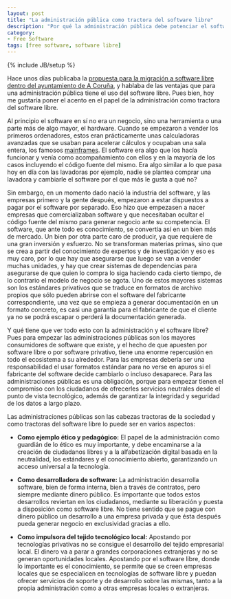 ```yaml
---
layout: post
title: "La administración pública como tractora del software libre"
description: "Por qué la administración pública debe potenciar el software libre"
category: 
- Free Software
tags: [free software, software libre]
---
```

{% include JB/setup %}

Hace unos días publicaba la [propuesta para la migración a software libre dentro del ayuntamiento de A Coruña](http://psanxiao.com/Propuesta-migracion_software-libre-ayuntamiento-corunha), y hablaba de las ventajas que para una administración pública tiene el uso del software libre. Pues bien, hoy me gustaría poner el acento en el papel de la administración como tractora del software libre.

Al principio el software en sí no era un negocio, sino una herramienta o una parte más de algo mayor, el hardware. Cuando se empezaron a vender los primeros ordenadores, estos eran prácticamente unas calculadoras avanzadas que se usaban para acelerar cálculos y ocupaban una sala entera, los famosos [mainframes](https://es.wikipedia.org/wiki/Computadora_central). El software era algo que los hacía funcionar y venía como acompañamiento con ellos y en la mayoría de los casos incluyendo el código fuente del mismo. Era algo similar a lo que pasa hoy en día con las lavadoras por ejemplo, nadie se plantea comprar una lavadora y cambiarle el software por el que más le gusta a qué no?

Sin embargo, en un momento dado nació la industria del software, y las empresas primero y la gente después, empezaron a estar dispuestos a pagar por el software por separado. Eso hizo que empezasen a nacer empresas que comercializaban software y que necesitaban ocultar el código fuente del mismo para generar negocio ante su competencia. El software, que ante todo es conocimiento, se convertía así en un bien más de mercado. Un bien por otra parte caro de producir, ya que requiere de una gran inversión y esfuerzo. No se transforman materias primas, sino que se crea a partir del conocimiento de expertos y de investigación y eso es muy caro, por lo que hay que asegurarse que luego se van a vender muchas unidades, y hay que crear sistemas de dependencias para asegurarse de que quien lo compra lo siga haciendo cada cierto tiempo, de lo contrario el modelo de negocio se agota. Uno de estos mayores sistemas son los estándares privativos que se traduce en formatos de archivo propios que sólo pueden abrirse con el software del fabricante correspondiente, una vez que se empieza a generar documentación en un formato concreto, es casi una garantía para el fabricante de que el cliente ya no se podrá escapar o perderá la documentación generada.

Y qué tiene que ver todo esto con la administración y el software libre? Pues para empezar las administraciones públicas son los mayores consumidores de software que existe, y el hecho de que apuesten por software libre o por software privativo, tiene una enorme repercusión en todo el ecosistema a su alrededor. Para las empresas debería ser una responsabilidad el usar formatos estándar para no verse en apuros si el fabricante del software decide cambiarlo o incluso desaparece. Para las administraciones públicas es una obligación, porque para empezar tienen el compromiso con los ciudadanos de ofrecerles servicios neutrales desde el punto de vista tecnológico, además de garantizar la integridad y seguridad de los datos a largo plazo.

Las administraciones públicas son las cabezas tractoras de la sociedad y como tractoras del software libre lo puede ser en varios aspectos:

* **Como ejemplo ético y pedagógico:** El papel de la administración como guardián de lo ético es muy importante, y debe encaminarse a la creación de ciudadanos libres y a la alfabetización digital basada en la neutralidad, los estándares y el conocimiento abierto, garantizando un acceso universal a la tecnología.

* **Como desarrolladora de software:** La administración desarrolla software, bien de forma interna, bien a través de contratos, pero siempre mediante dinero público. Es importante que todos estos desarrollos reviertan en los ciudadanos, mediante su liberación y puesta a disposición como software libre. No tiene sentido que se pague con dinero público un desarrollo a una empresa privada y que ésta después pueda generar negocio en exclusividad gracias a ello.

* **Como impulsora del tejido tecnológico local:** Apostando por tecnologías privativas no se consigue el desarrollo del tejido empresarial local. El dinero va a parar a grandes corporaciones extranjeras y no se generan oportunidades locales. Apostando por el software libre, donde lo importante es el conocimiento, se permite que se creen empresas locales que se especialicen en tecnologías de software libre y puedan ofrecer servicios de soporte y de desarrollo sobre las mismas, tanto a la propia administración como a otras empresas locales o extranjeras.
